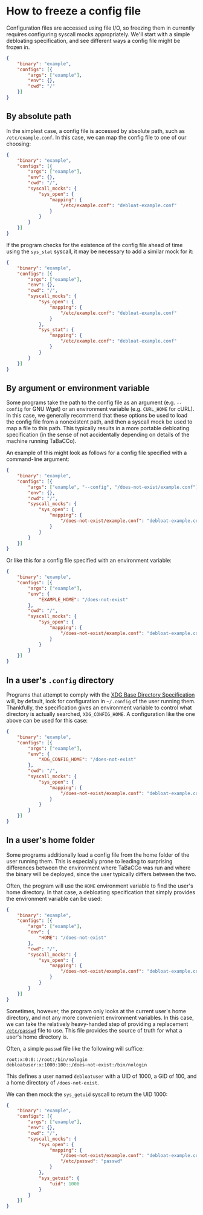 # How to freeze a config file

Configuration files are accessed using file I/O, so freezing them in currently requires configuring syscall mocks appropriately.
We'll start with a simple debloating specification, and see different ways a config file might be frozen in.

```json
{
	"binary": "example",
	"configs": [{
		"args": ["example"],
		"env": {},
		"cwd": "/"
	}]
}
```

## By absolute path

In the simplest case, a config file is accessed by absolute path, such as `/etc/example.conf`.
In this case, we can map the config file to one of our choosing:

```json
{
	"binary": "example",
	"configs": [{
		"args": ["example"],
		"env": {},
		"cwd": "/",
		"syscall_mocks": {
			"sys_open": {
				"mapping": {
					"/etc/example.conf": "debloat-example.conf"
				}
			}
		}
	}]
}
```

If the program checks for the existence of the config file ahead of time using the `sys_stat` syscall, it may be necessary to add a similar mock for it:

```json
{
	"binary": "example",
	"configs": [{
		"args": ["example"],
		"env": {},
		"cwd": "/",
		"syscall_mocks": {
			"sys_open": {
				"mapping": {
					"/etc/example.conf": "debloat-example.conf"
				}
			},
			"sys_stat": {
				"mapping": {
					"/etc/example.conf": "debloat-example.conf"
				}
			}
		}
	}]
}
```

## By argument or environment variable

Some programs take the path to the config file as an argument (e.g. `--config` for GNU Wget) or an environment variable (e.g. `CURL_HOME` for cURL).
In this case, we generally recommend that these options be used to load the config file from a nonexistent path, and then a syscall mock be used to map a file to this path.
This typically results in a more portable debloating specification (in the sense of not accidentally depending on details of the machine running TaBaCCo).

An example of this might look as follows for a config file specified with a command-line argument:

```json
{
	"binary": "example",
	"configs": [{
		"args": ["example", "--config", "/does-not-exist/example.conf"],
		"env": {},
		"cwd": "/",
		"syscall_mocks": {
			"sys_open": {
				"mapping": {
					"/does-not-exist/example.conf": "debloat-example.conf"
				}
			}
		}
	}]
}
```

Or like this for a config file specified with an environment variable:

```json
{
	"binary": "example",
	"configs": [{
		"args": ["example"],
		"env": {
			"EXAMPLE_HOME": "/does-not-exist"
		},
		"cwd": "/",
		"syscall_mocks": {
			"sys_open": {
				"mapping": {
					"/does-not-exist/example.conf": "debloat-example.conf"
				}
			}
		}
	}]
}
```

## In a user's `.config` directory

Programs that attempt to comply with the [XDG Base Directory Specification] will, by default, look for configuration in `~/.config` of the user running them.
Thankfully, the specification gives an environment variable to control what directory is actually searched, `XDG_CONFIG_HOME`.
A configuration like the one above can be used for this case:

```json
{
	"binary": "example",
	"configs": [{
		"args": ["example"],
		"env": {
			"XDG_CONFIG_HOME": "/does-not-exist"
		},
		"cwd": "/",
		"syscall_mocks": {
			"sys_open": {
				"mapping": {
					"/does-not-exist/example.conf": "debloat-example.conf"
				}
			}
		}
	}]
}
```

## In a user's home folder

Some programs additionally load a config file from the home folder of the user running them.
This is especially prone to leading to surprising differences between the environment where TaBaCCo was run and where the binary will be deployed, since the user typically differs between the two.

Often, the program will use the `HOME` environment variable to find the user's home directory.
In that case, a debloating specification that simply provides the environment variable can be used:

```json
{
	"binary": "example",
	"configs": [{
		"args": ["example"],
		"env": {
			"HOME": "/does-not-exist"
		},
		"cwd": "/",
		"syscall_mocks": {
			"sys_open": {
				"mapping": {
					"/does-not-exist/example.conf": "debloat-example.conf"
				}
			}
		}
	}]
}
```

Sometimes, however, the program only looks at the current user's home directory, and not any more convenient environment variables.
In this case, we can take the relatively heavy-handed step of providing a replacement [`/etc/passwd`] file to use.
This file provides the source of truth for what a user's home directory is.

Often, a simple `passwd` file like the following will suffice:

```
root:x:0:0::/root:/bin/nologin
debloatuser:x:1000:100::/does-not-exist:/bin/nologin
```

This defines a user named `debloatuser` with a UID of 1000, a GID of 100, and a home directory of `/does-not-exist`.

We can then mock the `sys_getuid` syscall to return the UID 1000:

```json
{
	"binary": "example",
	"configs": [{
		"args": ["example"],
		"env": {},
		"cwd": "/",
		"syscall_mocks": {
			"sys_open": {
				"mapping": {
					"/does-not-exist/example.conf": "debloat-example.conf",
					"/etc/passwd": "passwd"
				}
			},
			"sys_getuid": {
				"uid": 1000
			}
		}
	}]
}
```

[`/etc/passwd`]: https://en.wikipedia.org/wiki/Passwd#Password_file
[XDG Base Directory Specification]: https://specifications.freedesktop.org/basedir-spec/basedir-spec-latest.html
